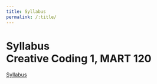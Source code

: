 ```yaml
---
title: Syllabus
permalink: /:title/
---
```



# Syllabus<br/>Creative Coding 1, MART 120




<a href="../Syllabus.pdf>" target="_blank">Syllabus</a>

